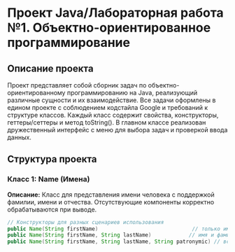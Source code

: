 # Проект Java/Лабораторная работа №1. Объектно-ориентированное программирование

## Описание проекта
Проект представляет собой сборник задач по объектно-ориентированному программированию на Java, реализующий различные сущности и их взаимодействие. Все задачи оформлены в едином проекте с соблюдением кодстайла Google и требований к структуре классов. Каждый класс содержит свойства, конструкторы, геттеры/сеттеры и метод toString(). В главном классе реализован дружественный интерфейс с меню для выбора задач и проверкой ввода данных.

## Структура проекта

### Класс 1: Name (Имена)
**Описание:** Класс для представления имени человека с поддержкой фамилии, имени и отчества. Отсутствующие компоненты корректно обрабатываются при выводе.

```java
// Конструкторы для разных сценариев использования
public Name(String firstName)                              // только имя
public Name(String firstName, String lastName)            // имя и фамилия  
public Name(String firstName, String lastName, String patronymic) // все компоненты